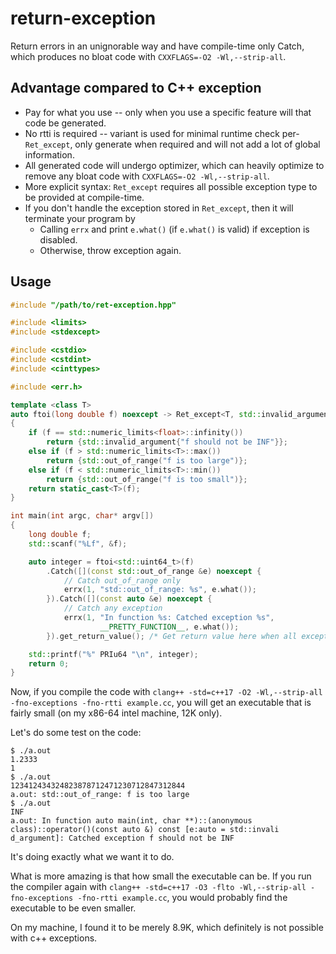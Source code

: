 # return-exception

Return errors in an unignorable way and have compile-time only Catch, which produces no bloat code with `CXXFLAGS=-O2 -Wl,--strip-all`.

## Advantage compared to C++ exception

 - Pay for what you use -- only when you use a specific feature will that code be generated.
 - No rtti is required -- variant is used for minimal runtime check per-`Ret_except`, only generate
 when required and will not add a lot of global information.
 - All generated code will undergo optimizer, which can heavily optimize to remove any bloat code with 
 `CXXFLAGS=-O2 -Wl,--strip-all`.
 - More explicit syntax: `Ret_except` requires all possible exception type to be provided at compile-time.
 - If you don't handle the exception stored in `Ret_except`, then it will terminate your program by
   - Calling `errx` and print `e.what()` (if `e.what()` is valid) if exception is disabled.
   - Otherwise, throw exception again.

## Usage

```c++
#include "/path/to/ret-exception.hpp"

#include <limits>
#include <stdexcept>

#include <cstdio>
#include <cstdint>
#include <cinttypes>

#include <err.h>

template <class T>
auto ftoi(long double f) noexcept -> Ret_except<T, std::invalid_argument, std::out_of_range>
{
    if (f == std::numeric_limits<float>::infinity())
        return {std::invalid_argument{"f should not be INF"}};
    else if (f > std::numeric_limits<T>::max())
        return {std::out_of_range("f is too large")};
    else if (f < std::numeric_limits<T>::min())
        return {std::out_of_range("f is too small")};
    return static_cast<T>(f);
}

int main(int argc, char* argv[])
{
    long double f;
    std::scanf("%Lf", &f);

    auto integer = ftoi<std::uint64_t>(f)
        .Catch([](const std::out_of_range &e) noexcept {
            // Catch out_of_range only
            errx(1, "std::out_of_range: %s", e.what());
        }).Catch([](const auto &e) noexcept {
            // Catch any exception
            errx(1, "In function %s: Catched exception %s", 
                    __PRETTY_FUNCTION__, e.what());
        }).get_return_value(); /* Get return value here when all exceptions are handled */

    std::printf("%" PRIu64 "\n", integer);
    return 0;
}
```

Now, if you compile the code with `clang++ -std=c++17 -O2 -Wl,--strip-all -fno-exceptions -fno-rtti example.cc`,
you will get an executable that is fairly small (on my x86-64 intel machine, 12K only).

Let's do some test on the code:

```
$ ./a.out
1.2333
1
$ ./a.out
123412434324823878712471230712847312844
a.out: std::out_of_range: f is too large
$ ./a.out
INF
a.out: In function auto main(int, char **)::(anonymous class)::operator()(const auto &) const [e:auto = std::invali
d_argument]: Catched exception f should not be INF
```

It's doing exactly what we want it to do.

What is more amazing is that how small the executable can be.
If you run the compiler again with 
`clang++ -std=c++17 -O3 -flto -Wl,--strip-all -fno-exceptions -fno-rtti example.cc`, you would probably find
the executable to be even smaller.

On my machine, I found it to be merely 8.9K, which definitely is not possible with c++ exceptions.
